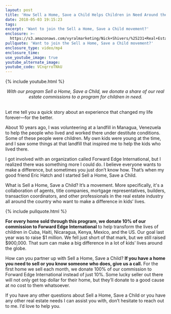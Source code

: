 ```yaml
---
layout: post
title: 'How Sell a Home, Save a Child Helps Children in Need Around the Globe'
date: 2018-05-03 19:15:23
tags:
excerpt: 'Want to join the Sell a Home, Save a Child movement?'
enclosure: >-
  https://s3.amazonaws.com/vyralmarketing/Nick+Shivers/%25231+Real+Estate+Team+in+the+Portland+Metro+%257C+SW+Washington-+Sell+a+Home%252C+Save+a+Child.mp4
pullquote: 'Want to join the Sell a Home, Save a Child movement?'
enclosure_type: video/mp4
enclosure_time:
use_youtube_image: true
youtube_alternate_image:
youtube_code: VCnqrroTNkU
---
```


{% include youtube.html %}

<center><em>With our program Sell a Home, Save a Child, we donate a share of our real estate commissions to a program for children in need.</em></center>

<center>&nbsp;</center>

Let me tell you a quick story about an experience that changed my life forever—for the better.

About 10 years ago, I was volunteering at a landfill in Managua, Venezuela to help the people who lived and worked there under destitute conditions. Some of these people were children. My own kids were young at the time, and I saw some things at that landfill that inspired me to help the kids who lived there.

I got involved with an organization called Forward Edge International, but I realized there was something more I could do. I believe everyone wants to make a difference, but sometimes you just don’t know how. That’s when my good friend Eric Hatch and I started Sell a Home, Save a Child.

What is Sell a Home, Save a Child? It’s a movement. More specifically, it's a collaboration of agents, title companies, mortgage representatives, builders, transaction coordinators, and other professionals in the real estate industry all around the country who want to make a difference in kids’ lives.

{% include pullquote.html %}

**For every home sold through this program, we donate 10% of our commission to Forward Edge International** to help transform the lives of children in Cuba, Haiti, Nicaragua, Kenya, Mexico, and the US. Our goal last year was to raise $1 million. We fell just short of that mark, but we still raised $900,000. That sum can make a big difference in a lot of kids’ lives around the globe.

How can you partner up with Sell a Home, Save a Child? **If you have a home you need to sell or you know someone who does, give us a call.** For the first home we sell each month, we donate 100% of our commission to Forward Edge International instead of just 10%. Some lucky seller out there will not only get top dollar for their home, but they’ll donate to a good cause at no cost to them whatsoever.

If you have any other questions about Sell a Home, Save a Child or you have any other real estate needs I can assist you with, don’t hesitate to reach out to me. I’d love to help you.